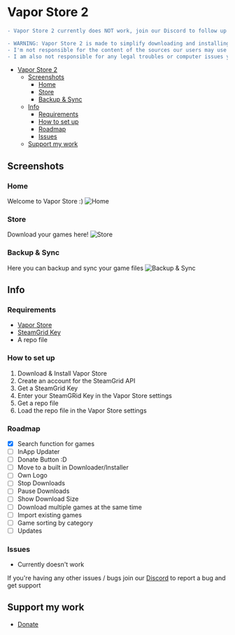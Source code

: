 # Vapor Store 2

```diff
- Vapor Store 2 currently does NOT work, join our Discord to follow up on its future and other development
```

```diff
- WARNING: Vapor Store 2 is made to simplify downloading and installing games in a preinstalled format from the internet via a repository/source
- I'm not responsible for the content of the sources our users may use
- I am also not responsible for any legal troubles or computer issues you may face

```


- [Vapor Store 2](#vapor-store-2)
  - [Screenshots](#screenshots)
    - [Home](#home)
    - [Store](#store)
    - [Backup & Sync](#backup--sync)
  - [Info](#info)
    - [Requirements](#requirements)
    - [How to set up](#how-to-set-up)
    - [Roadmap](#roadmap)
    - [Issues](#issues)
  - [Support my work](#support-my-work)

## Screenshots

### Home
Welcome to Vapor Store :)
![Home](https://github.com/SushyDev/vapor-store/blob/vapor-store-2/assets/vs-2-home.png?raw=true)
### Store
Download your games here!
![Store](https://github.com/SushyDev/vapor-store/blob/vapor-store-2/assets/vs-2-store.png?raw=true)
### Backup & Sync
Here you can backup and sync your game files
![Backup & Sync](https://github.com/SushyDev/vapor-store/blob/vapor-store-2/assets/vs-2-backup.png?raw=true)

## Info

### Requirements

- [Vapor Store](https://github.com/CrypticShy/vapor-store/releases/)
- [SteamGrid Key](https://www.steamgriddb.com/profile/preferences)
- A repo file

### How to set up

1. Download & Install Vapor Store
2. Create an account for the SteamGrid API
3. Get a SteamGrid Key
4. Enter your SteamGRid Key in the Vapor Store settings
5. Get a repo file
6. Load the repo file in the Vapor Store settings

### Roadmap

- [x] Search function for games
- [ ] InApp Updater
- [ ] Donate Button :D
- [ ] Move to a built in Downloader/Installer
- [ ] Own Logo
- [ ] Stop Downloads
- [ ] Pause Downloads
- [ ] Show Download Size
- [ ] Download multiple games at the same time
- [ ] Import existing games
- [ ] Game sorting by category
- [ ] Updates

### Issues

- Currently doesn't work

If you're having any other issues / bugs join our [Discord](https://discord.gg/ZjDTpmf) to report a bug and get support 

## Support my work

 - [Donate](https://ko-fi.com/sushy)